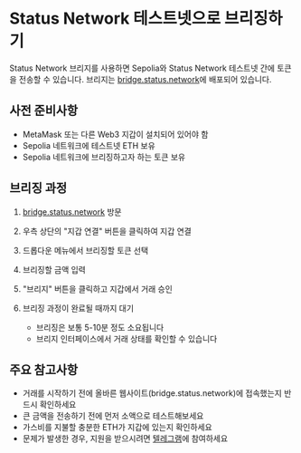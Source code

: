 # Status Network 테스트넷으로 브리징하기

Status Network 브리지를 사용하면 Sepolia와 Status Network 테스트넷 간에 토큰을 전송할 수 있습니다. 브리지는 [bridge.status.network](https://bridge.status.network)에 배포되어 있습니다.

## 사전 준비사항

- MetaMask 또는 다른 Web3 지갑이 설치되어 있어야 함
- Sepolia 네트워크에 테스트넷 ETH 보유
- Sepolia 네트워크에 브리징하고자 하는 토큰 보유

## 브리징 과정

1. [bridge.status.network](https://bridge.status.network) 방문

2. 우측 상단의 "지갑 연결" 버튼을 클릭하여 지갑 연결

3. 드롭다운 메뉴에서 브리징할 토큰 선택

4. 브리징할 금액 입력

5. "브리지" 버튼을 클릭하고 지갑에서 거래 승인

6. 브리징 과정이 완료될 때까지 대기
   - 브리징은 보통 5-10분 정도 소요됩니다
   - 브리지 인터페이스에서 거래 상태를 확인할 수 있습니다

## 주요 참고사항

- 거래를 시작하기 전에 올바른 웹사이트(bridge.status.network)에 접속했는지 반드시 확인하세요
- 큰 금액을 전송하기 전에 먼저 소액으로 테스트해보세요
- 가스비를 지불할 충분한 ETH가 지갑에 있는지 확인하세요
- 문제가 발생한 경우, 지원을 받으시려면 [텔레그램](https://t.me)에 참여하세요
